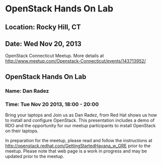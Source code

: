 # OpenStack Hands On Lab
## Location: Rocky Hill, CT 
## Date: Wed Nov 20, 2013

OpenStack Connecticut Meetup. More details at <http://www.meetup.com/Openstack-Connecticut/events/143713952/>

## OpenStack Hands On Lab
### Name: Dan Radez
### Time: Tue Nov 20 2013, 18:00 - 20:00 

Bring your laptops and Join us as Dan Radez, from Red Hat shows us how
to install and configure OpenStack. This presentation includes a demo of
RDO and the opportunity for our meetup participants to install OpenStack
on their laptops.

In preparation for the meetup, please read and follow the instructions
at <http://openstack.redhat.com/GettingStartedHavana_w_GRE> prior to the
meetup.  Please note that web page is a work in progress and may be
updated prior to the meetup. 

